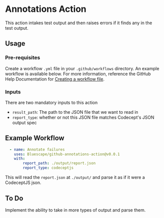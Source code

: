 # Annotations Action
This action intakes test output and then raises errors if it finds any in the test output. 

## Usage
### Pre-requisites
Create a workflow `.yml` file in your `.github/workflows` directory. An example workflow is available below. For more information, reference the GitHub Help Documentation for [Creating a workflow file](https://help.github.com/en/articles/configuring-a-workflow#creating-a-workflow-file).

### Inputs
There are two mandatory inputs to this action
- `result_path`: The path to the JSON file that we want to read in 
- `report_type`: whether or not this JSON file matches Codecept's JSON output spec

## Example Workflow
```yaml
  - name: Annotate failures
    uses: Bluescape/github-annotations-action@v0.0.1
    with: 
        report_path: ./output/report.json
        report_type: codeceptjs
```
This will read the `report.json` at `./output/` and parse it as if it were a CodeceptJS json. 

## To Do
Implement the ability to take in more types of output and parse them. 
